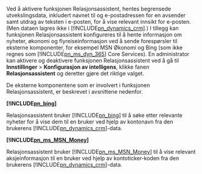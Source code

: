 Ved å aktivere funksjonen Relasjonsassistent, hentes begrensede utvekslingsdata, inkludert navnet til og e-postadressen for en avsender samt utdrag av teksten i e-posten, for å vise relevant innsikt for e-posten. (Men dataen lagres ikke i [!INCLUDE[pn_dynamics_crm](pn-dynamics-crm.md)].) I tillegg kan funksjonen Relasjonsassistent konfigureres til å hente informasjon om nyheter, økonomi og flyreiseinformasjon ved å sende forespørsler til eksterne komponenter, for eksempel MSN Økonomi og Bing (som ikke regnes som [!INCLUDE[pn_ms_dyn_365](pn-ms-dyn-365.md)] Core Services). En administrator kan aktivere og deaktivere funksjonen Relasjonsassistent ved å gå til **Innstillinger** > **Konfigurasjon av intelligens**, klikke fanen **Relasjonsassistent** og deretter gjøre det riktige valget.  
  
 De eksterne komponentene som er involvert i funksjonen Relasjonsassistent, er beskrevet i avsnittene nedenfor.  
  
 **[!INCLUDE[pn_bing](pn-bing.md)]**  
  
 Relasjonsassistent bruker [!INCLUDE[pn_bing](pn-bing.md)] til å søke etter relevante nyheter for å vise dem til en bruker ved hjelp av kontonavn fra den brukerens [!INCLUDE[pn_dynamics_crm](pn-dynamics-crm.md)]-data.  
  
 **[!INCLUDE[pn_ms_MSN_Money](pn-ms-msn-money.md)]**  
  
 Relasjonsassistent bruker [!INCLUDE[pn_ms_MSN_Money](pn-ms-msn-money.md)] til å vise relevant aksjeinformasjon til en bruker ved hjelp av kontoticker-koden fra den brukerens [!INCLUDE[pn_dynamics_crm](pn-dynamics-crm.md)]-data.